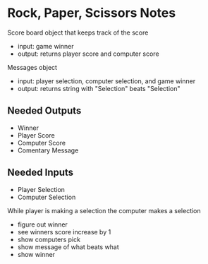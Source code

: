 # Rock, Paper, Scissors Notes

Score board object that keeps track of the score

- input: game winner
- output: returns player score and computer score

Messages object

- input: player selection, computer selection, and game winner
- output: returns string with "Selection" beats "Selection"

## Needed Outputs

- Winner
- Player Score
- Computer Score
- Comentary Message

## Needed Inputs

- Player Selection
- Computer Selection

While player is making a selection the computer makes a selection

- figure out winner
- see winners score increase by 1
- show computers pick
- show message of what beats what
- show winner
